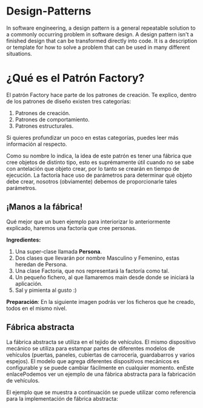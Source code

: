 # Design-Patterns
In software engineering, a design pattern is a general repeatable solution to a commonly occurring problem in software design. A design pattern isn't a finished design that can be transformed directly into code. It is a description or template for how to solve a problem that can be used in many different situations.


# ¿Qué es el Patrón Factory?
El patrón Factory hace parte de los patrones de creación. Te explico, dentro de los patrones de diseño existen tres categorías:

1. Patrones de creación.
2. Patrones de comportamiento.
3. Patrones estructurales.

Si quieres profundizar un poco en estas categorías, puedes leer más información al respecto.

Como su nombre lo indica, la idea de este patrón es tener una fábrica que cree objetos de distinto tipo, esto es suprémamente útil cuando no se sabe con antelación que objeto crear, por lo tanto se crearán en tiempo de ejecución. La factoría hace uso de parámetros para determinar qué objeto debe crear, nosotros (obviamente) debemos de proporcionarle tales parámetros.

## ¡Manos a la fábrica!
Qué mejor que un buen ejemplo para interiorizar lo anteriormente explicado, haremos una factoría que cree personas.

**Ingredientes:**
1. Una super-clase llamada **Persona**.
2. Dos clases que llevarán por nombre Masculino y Femenino, estas heredan de Persona.
3. Una clase Factoria, que nos representará la factoría como tal.
4. Un pequeño fichero, al que llamaremos main desde donde se iniciará la aplicación.
5. Sal y pimienta al gusto :)

**Preparación**:
En la siguiente imagen podrás ver los ficheros que he creado, todos en el mismo nivel.

## Fábrica abstracta

La fábrica abstracta se utiliza en el tejido de vehículos. El mismo dispositivo mecánico se utiliza para estampar partes de diferentes modelos de vehículos (puertas, paneles, cubiertas de carrocería, guardabarros y varios espejos). El modelo que agrega diferentes dispositivos mecánicos es configurable y se puede cambiar fácilmente en cualquier momento. enEste enlacePodemos ver un ejemplo de una fábrica abstracta para la fabricación de vehículos.

El ejemplo que se muestra a continuación se puede utilizar como referencia para la implementación de fábrica abstracta: